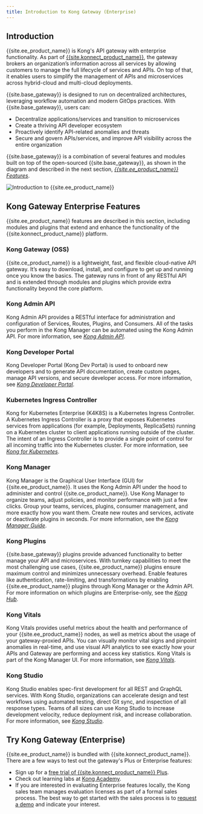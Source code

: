 ```yaml
---
title: Introduction to Kong Gateway (Enterprise)
---
```


## Introduction

{{site.ee_product_name}} is Kong's API gateway with enterprise functionality. As part of [{{site.konnect_product_name}}](/konnect/), the gateway brokers an organization’s information across all services by allowing customers to manage the full lifecycle of services and APIs. On top of that, it enables users to simplify the management of APIs and microservices across hybrid-cloud and multi-cloud deployments.

{{site.base_gateway}} is designed to run on decentralized architectures, leveraging workflow automation and modern GitOps practices. With {{site.base_gateway}}, users can:

* Decentralize applications/services and transition to microservices
* Create a thriving API developer ecosystem
* Proactively identify API-related anomalies and threats
* Secure and govern APIs/services, and improve API visibility across the entire organization

{{site.base_gateway}} is a combination of several features and modules built on top of the open-sourced {{site.base_gateway}}, as shown in the diagram and described in the next section, [_{{site.ee_product_name}} Features_](#kong-gateway-enterprise-features).

![Introduction to {{site.ee_product_name}}](/assets/images/docs/ee/introduction.png)

## Kong Gateway Enterprise Features

{{site.ee_product_name}} features are described in this section, including modules and plugins that extend and enhance the functionality of the {{site.konnect_product_name}} platform.

### Kong Gateway (OSS)

{{site.ce_product_name}} is a lightweight, fast, and flexible cloud-native API gateway. It’s easy to download, install, and configure to get up and running once you know the basics. The gateway runs in front of any RESTful API and is extended through modules and plugins which provide extra functionality beyond the core platform.

### Kong Admin API

Kong Admin API provides a RESTful interface for administration and configuration of Services, Routes, Plugins, and Consumers. All of the tasks you perform in the Kong Manager can be automated using the Kong Admin API. For more information, see [_Kong Admin API_](/enterprise/{{page.kong_version}}/admin-api/).

### Kong Developer Portal

Kong Developer Portal (Kong Dev Portal) is used to onboard new developers and to generate API documentation, create custom pages, manage API versions, and secure developer access. For more information, see [_Kong Developer Portal_](/enterprise/{{page.kong_version}}/developer-portal/).

### Kubernetes Ingress Controller

Kong for Kubernetes Enterprise (K4K8S) is a Kubernetes Ingress Controller. A Kubernetes Ingress Controller is a proxy that exposes Kubernetes services from applications (for example, Deployments, ReplicaSets) running on a Kubernetes cluster to client applications running outside of the cluster. The intent of an Ingress Controller is to provide a single point of control for all incoming traffic into the Kubernetes cluster. For more information, see [_Kong for Kubernetes_](/enterprise/{{page.kong_version}}/deployment/kong-for-kubernetes-enterprise/).

### Kong Manager

Kong Manager is the Graphical User Interface (GUI) for {{site.ee_product_name}}. It uses the Kong Admin API under the hood to administer and control {{site.ce_product_name}}. Use Kong Manager to organize teams, adjust policies, and monitor performance with just a few clicks. Group your teams, services, plugins, consumer management, and more exactly how you want them. Create new routes and services, activate or deactivate plugins in seconds. For more information, see the [_Kong Manager Guide_](/enterprise/{{page.kong_version}}/kong-manager/overview/).

### Kong Plugins

{{site.base_gateway}} plugins provide advanced functionality to better manage your API and microservices. With turnkey capabilities to meet the most challenging use cases, {{site.ee_product_name}} plugins ensure maximum control and minimizes unnecessary overhead. Enable features like authentication, rate-limiting, and transformations by enabling {{site.ee_product_name}} plugins through Kong Manager or the Admin API. For more information on which plugins are Enterprise-only, see the [_Kong Hub_](/hub/).

### Kong Vitals

Kong Vitals provides useful metrics about the health and performance of your {{site.ee_product_name}} nodes, as well as metrics about the usage of your gateway-proxied APIs. You can visually monitor vital signs and pinpoint anomalies in real-time, and use visual API analytics to see exactly how your APIs and Gateway are performing and access key statistics. Kong Vitals is part of the Kong Manager UI. For more information, see [_Kong Vitals_](/enterprise/{{page.kong_version}}/admin-api/vitals/).

### Kong Studio

Kong Studio enables spec-first development for all REST and GraphQL services. With Kong Studio, organizations can accelerate design and test workflows using automated testing, direct Git sync, and inspection of all response types. Teams of all sizes can use Kong Studio to increase development velocity, reduce deployment risk, and increase collaboration. For more information, see [_Kong Studio_](/enterprise/{{page.kong_version}}/studio/).


## Try Kong Gateway (Enterprise)

{{site.ee_product_name}} is bundled with {{site.konnect_product_name}}.
There are a few ways to test out the gateway's Plus or Enterprise features:

* Sign up for a [free trial of {{site.konnect_product_name}} Plus](https://cloud.konghq.com/register).
* Check out learning labs at [Kong Academy]({{site.links.learn}}).
* If you are interested in evaluating Enterprise features locally, the
Kong sales team manages evaluation licenses as part of a formal sales process.
The best way to get started with the sales process is to
[request a demo](https://konghq.com/get-started/#request-demo) and indicate
your interest.
